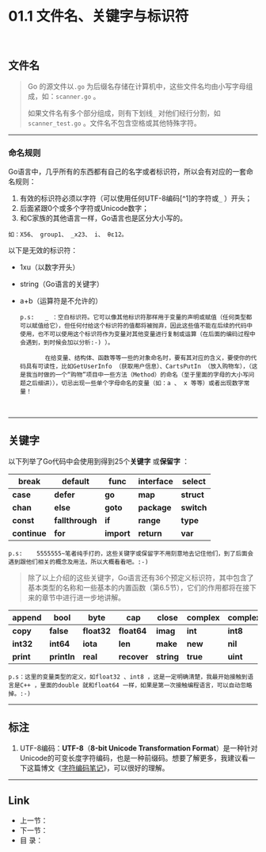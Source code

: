 # 01.1 文件名、关键字与标识符

​			

## 文件名

> Go 的源文件以`.go` 为后缀名存储在计算机中，这些文件名均由小写字母组成，如：`scanner.go` 。
>
> 如果文件名有多个部分组成，则有下划线`_` 对他们经行分割，如`scanner_test.go` 。文件名不包含空格或其他特殊字符。



----

### 命名规则

Go语言中，几乎所有的东西都有自己的名字或者标识符，所以会有对应的一套命名规则：

1. 有效的标识符必须以字符（可以使用任何UTF-8编码[^1]的字符或`_` ）开头；
2. 后面紧跟0个或多个字符或Unicode数字；
3. 和C家族的其他语言一样，Go语言也是区分大小写的。

```
如：X56、 group1、 _x23、 i、 θε12。 
```

以下是无效的标识符：

- 1xu（以数字开头）

- string（Go语言的关键字）

- a+b（运算符是不允许的）

  ```
  p.s:   _ ：空白标识符。它可以像其他标识符那样用于变量的声明或赋值（任何类型都可以赋值给它），但任何付给这个标识符的值都将被抛弃，因此这些值不能在后续的代码中使用，也不可以使用这个标识符作为变量对其他变量进行复制或运算（在后面的编码过程中会遇到，到时候会加以分析:-) ）。

         在给变量、结构体、函数等等一些的对象命名时，要有其对应的含义，要使你的代码具有可读性，比如GetUserInfo （获取用户信息）、CartsPutIn （放入购物车），（这是我当时做的一个“购物”项目中一些方法（Method）的命名（至于里面的字母的大小写问题之后细讲）），切忌出现一些单个字母命名的变量（如：a 、 x 等等）或者出现数字常量！
  ```

  ​


----

## 关键字

以下列举了Go代码中会使用到得到25个**关键字** 或**保留字** ：

| break        | default         | func       | interface   | select     |
| ------------ | --------------- | ---------- | ----------- | ---------- |
| **case**     | **defer**       | **go**     | **map**     | **struct** |
| **chan**     | **else**        | **goto**   | **package** | **switch** |
| **const**    | **fallthrough** | **if**     | **range**   | **type**   |
| **continue** | **for**         | **import** | **return**  | **var**    |

```
p.s:	5555555~笔者纯手打的，这些关键字或保留字不用刻意地去记住他们，到了后面会遇到跟他们相关的概念及用法，所以大概看看吧。:-)
```



> 除了以上介绍的这些关键字，Go语言还有36个预定义标识符，其中包含了基本类型的名称和一些基本的内置函数（第6.5节），它们的作用都将在接下来的章节中进行进一步地讲解。

| append    | bool        | byte        | cap         | close      | complex  | complex64 | complex12 |
| --------- | ----------- | ----------- | ----------- | ---------- | -------- | --------- | --------- |
| **copy**  | **false**   | **float32** | **float64** | **imag**   | **int**  | **int8**  | **int16** |
| **int32** | **int64**   | **iota**    | **len**     | **make**   | **new**  | **nil**   | **panic** |
| **print** | **printIn** | **real**    | **recover** | **string** | **true** | **uint**  | **uint8** |

```
p.s：这里的变量类型的定义，如float32 、int8 ，这是一定明确清楚，我最开始接触到语言是C++ ，里面的double 就和float64 一样，如果是第一次接触编程语言，可以自动忽略掉。:-)
```





----

## 标注

1. UTF-8编码：**UTF-8**（**8-bit Unicode Transformation Format**）是一种针对Unicode的可变长度字符编码，也是一种前缀码。想要了解更多，我建议看一下这篇博文《[字符编码笔记](http://www.ruanyifeng.com/blog/2007/10/ascii_unicode_and_utf-8.html)》，可以很好的理解。


----

## Link

- 上一节：
- 下一节：
- 目    录：



